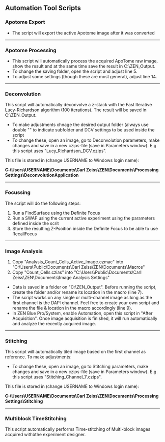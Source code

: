 ## Automation Tool Scripts

### Apotome Export

* The script will export the active Apotome image after it was converted

***
### Apotome Processing

* This script will automatically process the acquired ApoTome raw image, show the result and at the same time save the result in C:\ZEN_Output.
* To change the saving folder, open the script and adjust line 5.
* To adjust some settings (though these are most general), adjust line 14.

***
### Deconvolution

This script will automatically deconvolve a z-stack with the Fast Iterative Lucy-Richardson algorithm (100 iterations). The result will be saved in C:\ZEN_Output.

* To make adjustments chnage the desired output folder (always use double "\" to indicate subfolder and DCV settings to be used inside the script
* To change these, open an image, go to Deconvolution parameters, make changes and save in a new czips-file (save in Parameters window). E.g. this script uses "Lucy_Richardson_DCV.czips".

This file is stored in (change USERNAME to Windows login name):

**C:\\Users\USERNAME\\Documents\\Carl Zeiss\\ZEN\\Documents\\Processing Settings\\DeconvolutionApplication**

***
### Focussing

The script will do the following steps:

1. Run a FindSurface using the Definite Focus
2. Run a SWAF using the current active experiment using the parameters defined inside the scrit
3. Store the resulting Z-Psoition inside the Definite Focus to be able to use RecallFocus

***
### Image Analysis

1. Copy "Analysis_Count_Cells_Active_Image.czmac" into "C:\Users\Public\Documents\Carl Zeiss\ZEN\Documents\Macros"
2. Copy "Count_Cells.czias" into "C:\Users\Public\Documents\Carl Zeiss\ZEN\Documents\Image Analysis Settings"
* Data is saved in a folder on "C:\ZEN_Output". Before running the script, create the folder and/or rename its location in the macro (line 7).
* The script works on any single or multi-channel image as long as the first channel is the DAPI channel. Feel free to create your own script and rename the file & location in the macro accordingly (line 9).
* In ZEN Blue Pro/System, enable Automation, open this script in "After Acquisition". Once image acquisition is finished, it will run automatically and analyze the recently acquired image.

***
### Stitching

This script will automatically  tiled image based on the first channel as reference.
To make adjustments:

* To change these, open an image, go to Stitching parameters, make changes and save in a new czips-file (save in Parameters window). E.g. this script uses "Stitching_Channel_1'.czips".

This file is stored in (change USERNAME to Windows login name):

**C:\Users\USERNAME\Documents\Carl Zeiss\ZEN\Documents\Processing Settings\Stitching**

***
### Multiblock TimeStitching

This script automatically performs Time-stitching of Multi-block images acquired withbthe experiment designer. 
